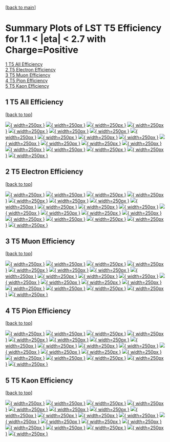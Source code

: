 [[back to main](./)]

# <a name="top"></a> Summary Plots of LST T5 Efficiency for 1.1 < |eta| < 2.7 with Charge=Positive

[1 T5 All Efficiency](#1)<br/>[2 T5 Electron Efficiency](#2)<br/>[3 T5 Muon Efficiency](#3)<br/>[4 T5 Pion Efficiency](#4)<br/>[5 T5 Kaon Efficiency](#5)<br/>



## <a name="1"></a> 1 T5 All Efficiency

 [[back to top](#top)]

[![](../mtv/var/T5_xtr_0_1_eff_pt.png){ width=250px }](T5_xtr_0_1_eff_pt.html)
[![](../mtv/var/T5_xtr_0_1_eff_ptzoom.png){ width=250px }](T5_xtr_0_1_eff_ptzoom.html)
[![](../mtv/var/T5_xtr_0_1_eff_ptlow.png){ width=250px }](T5_xtr_0_1_eff_ptlow.html)
[![](../mtv/var/T5_xtr_0_1_eff_ptlowzoom.png){ width=250px }](T5_xtr_0_1_eff_ptlowzoom.html)
[![](../mtv/var/T5_xtr_0_1_eff_ptmtv.png){ width=250px }](T5_xtr_0_1_eff_ptmtv.html)
[![](../mtv/var/T5_xtr_0_1_eff_ptmtvzoom.png){ width=250px }](T5_xtr_0_1_eff_ptmtvzoom.html)
[![](../mtv/var/T5_xtr_0_1_eff_eta.png){ width=250px }](T5_xtr_0_1_eff_eta.html)
[![](../mtv/var/T5_xtr_0_1_eff_etazoom.png){ width=250px }](T5_xtr_0_1_eff_etazoom.html)
[![](../mtv/var/T5_xtr_0_1_eff_etacoarse.png){ width=250px }](T5_xtr_0_1_eff_etacoarse.html)
[![](../mtv/var/T5_xtr_0_1_eff_etacoarsezoom.png){ width=250px }](T5_xtr_0_1_eff_etacoarsezoom.html)
[![](../mtv/var/T5_xtr_0_1_eff_phi.png){ width=250px }](T5_xtr_0_1_eff_phi.html)
[![](../mtv/var/T5_xtr_0_1_eff_phizoom.png){ width=250px }](T5_xtr_0_1_eff_phizoom.html)
[![](../mtv/var/T5_xtr_0_1_eff_phicoarse.png){ width=250px }](T5_xtr_0_1_eff_phicoarse.html)
[![](../mtv/var/T5_xtr_0_1_eff_phicoarsezoom.png){ width=250px }](T5_xtr_0_1_eff_phicoarsezoom.html)
[![](../mtv/var/T5_xtr_0_1_eff_dxy.png){ width=250px }](T5_xtr_0_1_eff_dxy.html)
[![](../mtv/var/T5_xtr_0_1_eff_dxycoarse.png){ width=250px }](T5_xtr_0_1_eff_dxycoarse.html)
[![](../mtv/var/T5_xtr_0_1_eff_dxycoarsezoom.png){ width=250px }](T5_xtr_0_1_eff_dxycoarsezoom.html)
[![](../mtv/var/T5_xtr_0_1_eff_dz.png){ width=250px }](T5_xtr_0_1_eff_dz.html)
[![](../mtv/var/T5_xtr_0_1_eff_dzcoarse.png){ width=250px }](T5_xtr_0_1_eff_dzcoarse.html)
[![](../mtv/var/T5_xtr_0_1_eff_dzcoarsezoom.png){ width=250px }](T5_xtr_0_1_eff_dzcoarsezoom.html)


## <a name="2"></a> 2 T5 Electron Efficiency

 [[back to top](#top)]

[![](../mtv/var/T5_xtr_11_1_eff_pt.png){ width=250px }](T5_xtr_11_1_eff_pt.html)
[![](../mtv/var/T5_xtr_11_1_eff_ptzoom.png){ width=250px }](T5_xtr_11_1_eff_ptzoom.html)
[![](../mtv/var/T5_xtr_11_1_eff_ptlow.png){ width=250px }](T5_xtr_11_1_eff_ptlow.html)
[![](../mtv/var/T5_xtr_11_1_eff_ptlowzoom.png){ width=250px }](T5_xtr_11_1_eff_ptlowzoom.html)
[![](../mtv/var/T5_xtr_11_1_eff_ptmtv.png){ width=250px }](T5_xtr_11_1_eff_ptmtv.html)
[![](../mtv/var/T5_xtr_11_1_eff_ptmtvzoom.png){ width=250px }](T5_xtr_11_1_eff_ptmtvzoom.html)
[![](../mtv/var/T5_xtr_11_1_eff_eta.png){ width=250px }](T5_xtr_11_1_eff_eta.html)
[![](../mtv/var/T5_xtr_11_1_eff_etazoom.png){ width=250px }](T5_xtr_11_1_eff_etazoom.html)
[![](../mtv/var/T5_xtr_11_1_eff_etacoarse.png){ width=250px }](T5_xtr_11_1_eff_etacoarse.html)
[![](../mtv/var/T5_xtr_11_1_eff_etacoarsezoom.png){ width=250px }](T5_xtr_11_1_eff_etacoarsezoom.html)
[![](../mtv/var/T5_xtr_11_1_eff_phi.png){ width=250px }](T5_xtr_11_1_eff_phi.html)
[![](../mtv/var/T5_xtr_11_1_eff_phizoom.png){ width=250px }](T5_xtr_11_1_eff_phizoom.html)
[![](../mtv/var/T5_xtr_11_1_eff_phicoarse.png){ width=250px }](T5_xtr_11_1_eff_phicoarse.html)
[![](../mtv/var/T5_xtr_11_1_eff_phicoarsezoom.png){ width=250px }](T5_xtr_11_1_eff_phicoarsezoom.html)
[![](../mtv/var/T5_xtr_11_1_eff_dxy.png){ width=250px }](T5_xtr_11_1_eff_dxy.html)
[![](../mtv/var/T5_xtr_11_1_eff_dxycoarse.png){ width=250px }](T5_xtr_11_1_eff_dxycoarse.html)
[![](../mtv/var/T5_xtr_11_1_eff_dxycoarsezoom.png){ width=250px }](T5_xtr_11_1_eff_dxycoarsezoom.html)
[![](../mtv/var/T5_xtr_11_1_eff_dz.png){ width=250px }](T5_xtr_11_1_eff_dz.html)
[![](../mtv/var/T5_xtr_11_1_eff_dzcoarse.png){ width=250px }](T5_xtr_11_1_eff_dzcoarse.html)
[![](../mtv/var/T5_xtr_11_1_eff_dzcoarsezoom.png){ width=250px }](T5_xtr_11_1_eff_dzcoarsezoom.html)


## <a name="3"></a> 3 T5 Muon Efficiency

 [[back to top](#top)]

[![](../mtv/var/T5_xtr_13_1_eff_pt.png){ width=250px }](T5_xtr_13_1_eff_pt.html)
[![](../mtv/var/T5_xtr_13_1_eff_ptzoom.png){ width=250px }](T5_xtr_13_1_eff_ptzoom.html)
[![](../mtv/var/T5_xtr_13_1_eff_ptlow.png){ width=250px }](T5_xtr_13_1_eff_ptlow.html)
[![](../mtv/var/T5_xtr_13_1_eff_ptlowzoom.png){ width=250px }](T5_xtr_13_1_eff_ptlowzoom.html)
[![](../mtv/var/T5_xtr_13_1_eff_ptmtv.png){ width=250px }](T5_xtr_13_1_eff_ptmtv.html)
[![](../mtv/var/T5_xtr_13_1_eff_ptmtvzoom.png){ width=250px }](T5_xtr_13_1_eff_ptmtvzoom.html)
[![](../mtv/var/T5_xtr_13_1_eff_eta.png){ width=250px }](T5_xtr_13_1_eff_eta.html)
[![](../mtv/var/T5_xtr_13_1_eff_etazoom.png){ width=250px }](T5_xtr_13_1_eff_etazoom.html)
[![](../mtv/var/T5_xtr_13_1_eff_etacoarse.png){ width=250px }](T5_xtr_13_1_eff_etacoarse.html)
[![](../mtv/var/T5_xtr_13_1_eff_etacoarsezoom.png){ width=250px }](T5_xtr_13_1_eff_etacoarsezoom.html)
[![](../mtv/var/T5_xtr_13_1_eff_phi.png){ width=250px }](T5_xtr_13_1_eff_phi.html)
[![](../mtv/var/T5_xtr_13_1_eff_phizoom.png){ width=250px }](T5_xtr_13_1_eff_phizoom.html)
[![](../mtv/var/T5_xtr_13_1_eff_phicoarse.png){ width=250px }](T5_xtr_13_1_eff_phicoarse.html)
[![](../mtv/var/T5_xtr_13_1_eff_phicoarsezoom.png){ width=250px }](T5_xtr_13_1_eff_phicoarsezoom.html)
[![](../mtv/var/T5_xtr_13_1_eff_dxy.png){ width=250px }](T5_xtr_13_1_eff_dxy.html)
[![](../mtv/var/T5_xtr_13_1_eff_dxycoarse.png){ width=250px }](T5_xtr_13_1_eff_dxycoarse.html)
[![](../mtv/var/T5_xtr_13_1_eff_dxycoarsezoom.png){ width=250px }](T5_xtr_13_1_eff_dxycoarsezoom.html)
[![](../mtv/var/T5_xtr_13_1_eff_dz.png){ width=250px }](T5_xtr_13_1_eff_dz.html)
[![](../mtv/var/T5_xtr_13_1_eff_dzcoarse.png){ width=250px }](T5_xtr_13_1_eff_dzcoarse.html)
[![](../mtv/var/T5_xtr_13_1_eff_dzcoarsezoom.png){ width=250px }](T5_xtr_13_1_eff_dzcoarsezoom.html)


## <a name="4"></a> 4 T5 Pion Efficiency

 [[back to top](#top)]

[![](../mtv/var/T5_xtr_211_1_eff_pt.png){ width=250px }](T5_xtr_211_1_eff_pt.html)
[![](../mtv/var/T5_xtr_211_1_eff_ptzoom.png){ width=250px }](T5_xtr_211_1_eff_ptzoom.html)
[![](../mtv/var/T5_xtr_211_1_eff_ptlow.png){ width=250px }](T5_xtr_211_1_eff_ptlow.html)
[![](../mtv/var/T5_xtr_211_1_eff_ptlowzoom.png){ width=250px }](T5_xtr_211_1_eff_ptlowzoom.html)
[![](../mtv/var/T5_xtr_211_1_eff_ptmtv.png){ width=250px }](T5_xtr_211_1_eff_ptmtv.html)
[![](../mtv/var/T5_xtr_211_1_eff_ptmtvzoom.png){ width=250px }](T5_xtr_211_1_eff_ptmtvzoom.html)
[![](../mtv/var/T5_xtr_211_1_eff_eta.png){ width=250px }](T5_xtr_211_1_eff_eta.html)
[![](../mtv/var/T5_xtr_211_1_eff_etazoom.png){ width=250px }](T5_xtr_211_1_eff_etazoom.html)
[![](../mtv/var/T5_xtr_211_1_eff_etacoarse.png){ width=250px }](T5_xtr_211_1_eff_etacoarse.html)
[![](../mtv/var/T5_xtr_211_1_eff_etacoarsezoom.png){ width=250px }](T5_xtr_211_1_eff_etacoarsezoom.html)
[![](../mtv/var/T5_xtr_211_1_eff_phi.png){ width=250px }](T5_xtr_211_1_eff_phi.html)
[![](../mtv/var/T5_xtr_211_1_eff_phizoom.png){ width=250px }](T5_xtr_211_1_eff_phizoom.html)
[![](../mtv/var/T5_xtr_211_1_eff_phicoarse.png){ width=250px }](T5_xtr_211_1_eff_phicoarse.html)
[![](../mtv/var/T5_xtr_211_1_eff_phicoarsezoom.png){ width=250px }](T5_xtr_211_1_eff_phicoarsezoom.html)
[![](../mtv/var/T5_xtr_211_1_eff_dxy.png){ width=250px }](T5_xtr_211_1_eff_dxy.html)
[![](../mtv/var/T5_xtr_211_1_eff_dxycoarse.png){ width=250px }](T5_xtr_211_1_eff_dxycoarse.html)
[![](../mtv/var/T5_xtr_211_1_eff_dxycoarsezoom.png){ width=250px }](T5_xtr_211_1_eff_dxycoarsezoom.html)
[![](../mtv/var/T5_xtr_211_1_eff_dz.png){ width=250px }](T5_xtr_211_1_eff_dz.html)
[![](../mtv/var/T5_xtr_211_1_eff_dzcoarse.png){ width=250px }](T5_xtr_211_1_eff_dzcoarse.html)
[![](../mtv/var/T5_xtr_211_1_eff_dzcoarsezoom.png){ width=250px }](T5_xtr_211_1_eff_dzcoarsezoom.html)


## <a name="5"></a> 5 T5 Kaon Efficiency

 [[back to top](#top)]

[![](../mtv/var/T5_xtr_321_1_eff_pt.png){ width=250px }](T5_xtr_321_1_eff_pt.html)
[![](../mtv/var/T5_xtr_321_1_eff_ptzoom.png){ width=250px }](T5_xtr_321_1_eff_ptzoom.html)
[![](../mtv/var/T5_xtr_321_1_eff_ptlow.png){ width=250px }](T5_xtr_321_1_eff_ptlow.html)
[![](../mtv/var/T5_xtr_321_1_eff_ptlowzoom.png){ width=250px }](T5_xtr_321_1_eff_ptlowzoom.html)
[![](../mtv/var/T5_xtr_321_1_eff_ptmtv.png){ width=250px }](T5_xtr_321_1_eff_ptmtv.html)
[![](../mtv/var/T5_xtr_321_1_eff_ptmtvzoom.png){ width=250px }](T5_xtr_321_1_eff_ptmtvzoom.html)
[![](../mtv/var/T5_xtr_321_1_eff_eta.png){ width=250px }](T5_xtr_321_1_eff_eta.html)
[![](../mtv/var/T5_xtr_321_1_eff_etazoom.png){ width=250px }](T5_xtr_321_1_eff_etazoom.html)
[![](../mtv/var/T5_xtr_321_1_eff_etacoarse.png){ width=250px }](T5_xtr_321_1_eff_etacoarse.html)
[![](../mtv/var/T5_xtr_321_1_eff_etacoarsezoom.png){ width=250px }](T5_xtr_321_1_eff_etacoarsezoom.html)
[![](../mtv/var/T5_xtr_321_1_eff_phi.png){ width=250px }](T5_xtr_321_1_eff_phi.html)
[![](../mtv/var/T5_xtr_321_1_eff_phizoom.png){ width=250px }](T5_xtr_321_1_eff_phizoom.html)
[![](../mtv/var/T5_xtr_321_1_eff_phicoarse.png){ width=250px }](T5_xtr_321_1_eff_phicoarse.html)
[![](../mtv/var/T5_xtr_321_1_eff_phicoarsezoom.png){ width=250px }](T5_xtr_321_1_eff_phicoarsezoom.html)
[![](../mtv/var/T5_xtr_321_1_eff_dxy.png){ width=250px }](T5_xtr_321_1_eff_dxy.html)
[![](../mtv/var/T5_xtr_321_1_eff_dxycoarse.png){ width=250px }](T5_xtr_321_1_eff_dxycoarse.html)
[![](../mtv/var/T5_xtr_321_1_eff_dxycoarsezoom.png){ width=250px }](T5_xtr_321_1_eff_dxycoarsezoom.html)
[![](../mtv/var/T5_xtr_321_1_eff_dz.png){ width=250px }](T5_xtr_321_1_eff_dz.html)
[![](../mtv/var/T5_xtr_321_1_eff_dzcoarse.png){ width=250px }](T5_xtr_321_1_eff_dzcoarse.html)
[![](../mtv/var/T5_xtr_321_1_eff_dzcoarsezoom.png){ width=250px }](T5_xtr_321_1_eff_dzcoarsezoom.html)
